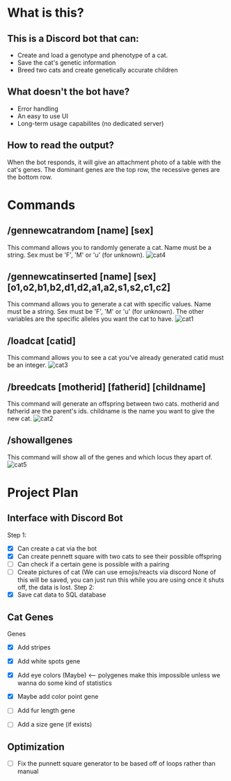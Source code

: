 # What is this?
## This is a Discord bot that can:
- Create and load a genotype and phenotype of a cat.
- Save the cat's genetic information
- Breed two cats and create genetically accurate children

## What doesn't the bot have?
- Error handling
- An easy to use UI
- Long-term usage capabilites (no dedicated server)

## How to read the output?
When the bot responds, it will give an attachment photo of a table with the cat's genes. The dominant genes are the top row, the recessive genes are the bottom row.

# Commands
## /gennewcatrandom [name] [sex]
This command allows you to randomly generate a cat. 
Name must be a string. Sex must be 'F', 'M' or 'u' (for unknown).
![cat4](https://github.com/VicaWorth/dbot_cat/assets/11998960/ad264ea3-19ef-4a8f-855b-d701603c7551)

## /gennewcatinserted [name] [sex] [o1,o2,b1,b2,d1,d2,a1,a2,s1,s2,c1,c2] 
This command allows you to generate a cat with specific values.
Name must be a string. Sex must be 'F', 'M' or 'u' (for unknown).
The other variables are the specific alleles you want the cat to have.
![cat1](https://github.com/VicaWorth/dbot_cat/assets/11998960/c35a7110-6702-47cf-b621-98644a0a27c4)

## /loadcat [catid]
This command allows you to see a cat you've already generated
catid must be an integer. 
![cat3](https://github.com/VicaWorth/dbot_cat/assets/11998960/3b789ec5-df4e-4811-9418-24bf9ad01daa)

## /breedcats [motherid] [fatherid] [childname]
This command will generate an offspring between two cats. 
motherid and fatherid are the parent's ids. 
childname is the name you want to give the new cat. 
![cat2](https://github.com/VicaWorth/dbot_cat/assets/11998960/ff9ad64f-b1a9-4661-be3f-544a6fa0b3b7)


## /showallgenes
This command will show all of the genes and which locus they apart of.
![cat5](https://github.com/VicaWorth/dbot_cat/assets/11998960/5f95dfc9-02ad-43c3-9c71-b49980ebf6c2)


# Project Plan

## Interface with Discord Bot
Step 1:
- [X] Can create a cat via the bot
- [X] Can create pennett square with two cats to see their possible offspring
- [ ] Can check if a certain gene is possible with a pairing
- [ ] Create pictures of cat (We can use emojis/reacts via discord
None of this will be saved, you can just run this while you are using once it shuts off, the data is lost.
Step 2:
- [X]  Save cat data to SQL database

## Cat Genes
Genes
- [X] Add stripes
- [X] Add white spots gene
- [X] Add eye colors (Maybe) <-- polygenes make this impossible unless we wanna do some kind of statistics
- [X] Maybe add color point gene
- [ ] Add fur length gene
- [ ] Add a size gene (if exists)


## Optimization
- [ ] Fix the punnett square generator to be based off of loops rather than manual 
